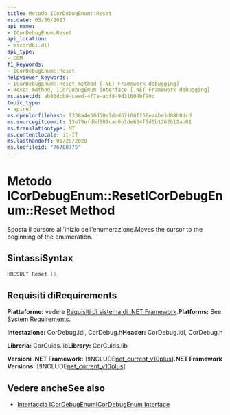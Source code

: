 ```yaml
---
title: Metodo ICorDebugEnum::Reset
ms.date: 03/30/2017
api_name:
- ICorDebugEnum.Reset
api_location:
- mscordbi.dll
api_type:
- COM
f1_keywords:
- ICorDebugEnum::Reset
helpviewer_keywords:
- ICorDebugEnum::Reset method [.NET Framework debugging]
- Reset method, ICorDebugEnum interface [.NET Framework debugging]
ms.assetid: ab03dcb8-ceed-4f7a-abf8-9d31604bf90c
topic_type:
- apiref
ms.openlocfilehash: f338a4e50d50e7dad67160ff66ea4be3d08b0dcd
ms.sourcegitcommit: 13e79efdbd589cad6b1de634f5d6b1262b12ab01
ms.translationtype: MT
ms.contentlocale: it-IT
ms.lasthandoff: 01/28/2020
ms.locfileid: "76788775"
---
```

# <a name="icordebugenumreset-method"></a><span data-ttu-id="df97c-102">Metodo ICorDebugEnum::Reset</span><span class="sxs-lookup"><span data-stu-id="df97c-102">ICorDebugEnum::Reset Method</span></span>
<span data-ttu-id="df97c-103">Sposta il cursore all'inizio dell'enumerazione.</span><span class="sxs-lookup"><span data-stu-id="df97c-103">Moves the cursor to the beginning of the enumeration.</span></span>  
  
## <a name="syntax"></a><span data-ttu-id="df97c-104">Sintassi</span><span class="sxs-lookup"><span data-stu-id="df97c-104">Syntax</span></span>  
  
```cpp  
HRESULT Reset ();  
```  
  
## <a name="requirements"></a><span data-ttu-id="df97c-105">Requisiti di</span><span class="sxs-lookup"><span data-stu-id="df97c-105">Requirements</span></span>  
 <span data-ttu-id="df97c-106">**Piattaforme:** vedere [Requisiti di sistema di .NET Framework](../../../../docs/framework/get-started/system-requirements.md).</span><span class="sxs-lookup"><span data-stu-id="df97c-106">**Platforms:** See [System Requirements](../../../../docs/framework/get-started/system-requirements.md).</span></span>  
  
 <span data-ttu-id="df97c-107">**Intestazione:** CorDebug.idl, CorDebug.h</span><span class="sxs-lookup"><span data-stu-id="df97c-107">**Header:** CorDebug.idl, CorDebug.h</span></span>  
  
 <span data-ttu-id="df97c-108">**Libreria:** CorGuids.lib</span><span class="sxs-lookup"><span data-stu-id="df97c-108">**Library:** CorGuids.lib</span></span>  
  
 <span data-ttu-id="df97c-109">**Versioni .NET Framework:** [!INCLUDE[net_current_v10plus](../../../../includes/net-current-v10plus-md.md)]</span><span class="sxs-lookup"><span data-stu-id="df97c-109">**.NET Framework Versions:** [!INCLUDE[net_current_v10plus](../../../../includes/net-current-v10plus-md.md)]</span></span>  
  
## <a name="see-also"></a><span data-ttu-id="df97c-110">Vedere anche</span><span class="sxs-lookup"><span data-stu-id="df97c-110">See also</span></span>

- [<span data-ttu-id="df97c-111">Interfaccia ICorDebugEnum</span><span class="sxs-lookup"><span data-stu-id="df97c-111">ICorDebugEnum Interface</span></span>](icordebugenum-interface1.md)
